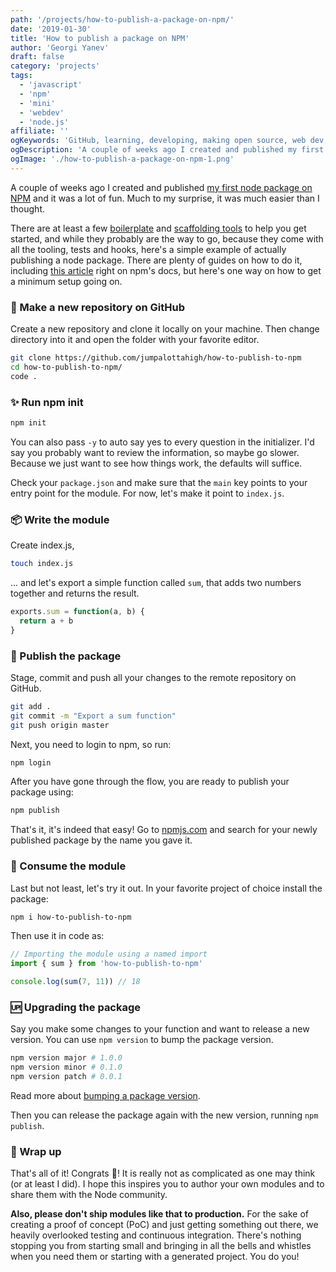 ```yaml
---
path: '/projects/how-to-publish-a-package-on-npm/'
date: '2019-01-30'
title: 'How to publish a package on NPM'
author: 'Georgi Yanev'
draft: false
category: 'projects'
tags:
  - 'javascript'
  - 'npm'
  - 'mini'
  - 'webdev'
  - 'node.js'
affiliate: ''
ogKeywords: 'GitHub, learning, developing, making open source, web dev, node.js, javascript, es6, npm, package, module, publish on npm, first package, first module, how to publish on npm, how to publish node package, package.json, git, oss'
ogDescription: 'A couple of weeks ago I created and published my first node package and it was a lot of fun. Much to my surprise it was much easier than I thought.'
ogImage: './how-to-publish-a-package-on-npm-1.png'
---
```


A couple of weeks ago I created and published [my first node package on NPM][1] and it was a lot of fun. Much to my surprise, it was much easier than I thought.

There are at least a few [boilerplate][3] and [scaffolding tools][4] to help you get started, and while they probably are the way to go, because they come with all the tooling, tests and hooks, here's a simple example of actually publishing a node package.
There are plenty of guides on how to do it, including [this article][2] right on npm's docs, but here's one way on how to get a minimum setup going on.

### 🔁 Make a new repository on GitHub

Create a new repository and clone it locally on your machine. Then change directory into it and open the folder with your favorite editor.

```bash
git clone https://github.com/jumpalottahigh/how-to-publish-to-npm
cd how-to-publish-to-npm/
code .
```

### ✨ Run npm init

```bash
npm init
```

You can also pass `-y` to auto say yes to every question in the initializer. I'd say you probably want to review the information, so maybe go slower. Because we just want to see how things work, the defaults will suffice.

Check your `package.json` and make sure that the `main` key points to your entry point for the module. For now, let's make it point to `index.js`.

### 📦 Write the module

Create index.js,

```bash
touch index.js
```

... and let's export a simple function called `sum`, that adds two numbers together and returns the result.

```javascript
exports.sum = function(a, b) {
  return a + b
}
```

### 📢 Publish the package

Stage, commit and push all your changes to the remote repository on GitHub.

```bash
git add .
git commit -m "Export a sum function"
git push origin master
```

Next, you need to login to npm, so run:

```bash
npm login
```

After you have gone through the flow, you are ready to publish your package using:

```bash
npm publish
```

That's it, it's indeed that easy! Go to [npmjs.com][5] and search for your newly published package by the name you gave it.

### 🍴 Consume the module

Last but not least, let's try it out. In your favorite project of choice install the package:

```bash
npm i how-to-publish-to-npm
```

Then use it in code as:

```javascript
// Importing the module using a named import
import { sum } from 'how-to-publish-to-npm'

console.log(sum(7, 11)) // 18
```

### 🆙 Upgrading the package

Say you make some changes to your function and want to release a new version. You can use `npm version` to bump the package version.

```bash
npm version major # 1.0.0
npm version minor # 0.1.0
npm version patch # 0.0.1
```

Read more about [bumping a package version][6].

Then you can release the package again with the new version, running `npm publish`.

### 🌯 Wrap up

That's all of it! Congrats 🎉! It is really not as complicated as one may think (or at least I did). I hope this inspires you to author your own modules and to share them with the Node community.

**Also, please don't ship modules like that to production.** For the sake of creating a proof of concept (PoC) and just getting something out there, we heavily overlooked testing and continuous integration. There's nothing stopping you from starting small and bringing in all the bells and whistles when you need them or starting with a generated project. You do you!

[0]: Linkslist
[1]: https://www.npmjs.com/package/react-toggle-emoji
[2]: https://docs.npmjs.com/creating-node-js-modules
[3]: https://github.com/sindresorhus/node-module-boilerplate
[4]: https://github.com/kentcdodds/generator-kcd-oss
[5]: https://www.npmjs.com/
[6]: https://docs.npmjs.com/cli/version.html
